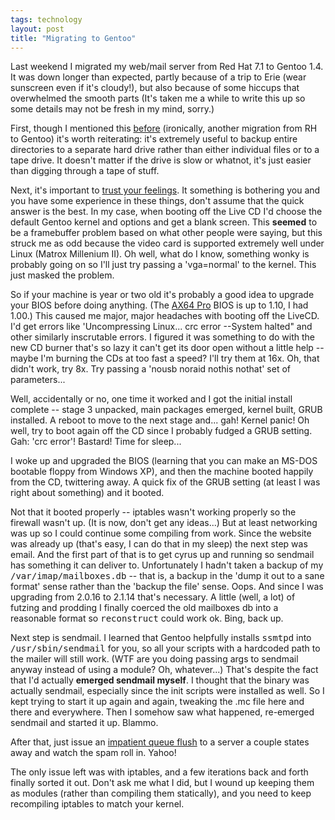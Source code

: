 ```yaml
---
tags: technology
layout: post
title: "Migrating to Gentoo"
---
```




Last weekend I migrated my web/mail server from Red Hat 7.1 to Gentoo 1.4. It was down longer than expected, partly because of a trip to Erie (wear sunscreen even if it's cloudy!), but also because of some hiccups that overwhelmed the smooth parts (It's taken me a while to write this up so some details may not be fresh in my mind, sorry.)

<p>First, though I mentioned this <a href="/2003/04/15/helpful_hints_for_major_upgrades.html">before</a> (ironically, another migration from RH to Gentoo) it's worth reiterating: it's extremely useful to backup entire directories to a separate hard drive rather than either individual files or to a tape drive. It doesn't matter if the drive is slow or whatnot, it's just easier than digging through a tape of stuff.</p>

<p>Next, it's important to <a href="http://homepage.mac.com/rjschwarz/jedi.html">trust your feelings</a>. It something is bothering you and you have some experience in these things, don't assume that the quick answer is the best. In my case, when booting off the Live CD I'd choose the default Gentoo kernel and options and get a blank screen. This <b>seemed</b> to be a framebuffer problem based on what other people were saying, but this struck me as odd because the video card is supported extremely well under Linux (Matrox Millenium II). Oh well, what do I know, something wonky is probably going on so I'll just try passing a 'vga=normal' to the kernel. This just masked the problem.</p>

<p>So if your machine is year or two old it's probably a good idea to upgrade your BIOS before doing anything. (The <a href="http://english.aopen.com.tw/products/mb/AX64Pro.htm">AX64 Pro</a> BIOS is up to 1.10, I had 1.00.) This caused me major, major headaches with booting off the LiveCD. I'd get errors like 'Uncompressing Linux... crc error --System halted" and other similarly inscrutable errors. I figured it was something to do with the new CD burner that's so lazy it can't get its door open without a little help -- maybe I'm burning the CDs at too fast a speed? I'll try them at 16x. Oh, that didn't work, try 8x. Try passing a 'nousb noraid nothis nothat' set of parameters...</p>

<p>Well, accidentally or no, one time it worked and I got the initial install complete -- stage 3 unpacked, main packages emerged, kernel built, GRUB installed. A reboot to move to the next stage and... gah! Kernel panic! Oh well, try to boot again off the CD since I probably fudged a GRUB setting. Gah: 'crc error'! Bastard! Time for sleep...</p>

<p>I woke up and upgraded the BIOS (learning that you can make an MS-DOS bootable floppy from Windows XP), and then the machine booted happily from the CD, twittering away. A quick fix of the GRUB setting (at least I was right about something) and it booted.</p>

<p>Not that it booted properly -- iptables wasn't working properly so the firewall wasn't up. (It is now, don't get any ideas...) But at least networking was up so I could continue some compiling from work. Since the website was already up (that's easy, I can do that in my sleep) the next step was email. And the first part of that is to get cyrus up and running so sendmail has something it can deliver to. Unfortunately I hadn't taken a backup of my <tt>/var/imap/mailboxes.db</tt> -- that is, a backup in the 'dump it out to a sane format' sense rather than the 'backup the file' sense. Oops. And since I was upgrading from 2.0.16 to 2.1.14 that's necessary. A little (well, a lot) of futzing and prodding I finally coerced the old mailboxes db into a reasonable format so <tt>reconstruct</tt> could work ok. Bing, back up.</p>

<p>Next step is sendmail. I learned that Gentoo helpfully installs <tt>ssmtpd</tt> into <tt>/usr/sbin/sendmail</tt> for you, so all your scripts with a hardcoded path to the mailer will still work. (WTF are you doing passing args to sendmail anyway instead of using a module? Oh, whatever...) That's despite the fact that I'd actually <b>emerged sendmail myself</b>. I thought that the binary was actually sendmail, especially since the init scripts were installed as well. So I kept trying to start it up again and again, tweaking the .mc file here and there and everywhere. Then I somehow saw what happened, re-emerged sendmail and started it up. Blammo.</p>

<p>After that, just issue an <a href="/2003/08/20/flush_specific_messages_from_sendmail_queue.html">impatient queue flush</a> to a server a couple states away and watch the spam roll in. Yahoo!</p>

<p>The only issue left was with iptables, and a few iterations back and forth finally sorted it out. Don't ask me what I did, but I wound up keeping them as modules (rather than compiling them statically), and you need to keep recompiling iptables to match your kernel.</p>



